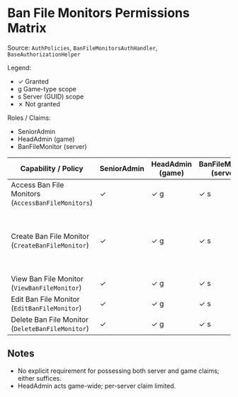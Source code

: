 # Ban File Monitors Permissions Matrix

Source: `AuthPolicies`, `BanFileMonitorsAuthHandler`, `BaseAuthorizationHelper`

Legend:
- ✓ Granted
- g Game-type scope
- s Server (GUID) scope
- ✗ Not granted

Roles / Claims:
- SeniorAdmin
- HeadAdmin (game)
- BanFileMonitor (server)

| Capability / Policy                                | SeniorAdmin | HeadAdmin (game) | BanFileMonitor (server) | Notes                                                                             |
| -------------------------------------------------- | ----------- | ---------------- | ----------------------- | --------------------------------------------------------------------------------- |
| Access Ban File Monitors (`AccessBanFileMonitors`) | ✓           | ✓ g              | ✓ s                     | Claim group includes all three                                                    |
| Create Ban File Monitor (`CreateBanFileMonitor`)   | ✓           | ✓ g              | ✓ s                     | Senior or (HeadAdmin for game) OR (BanFileMonitor for server) via composite check |
| View Ban File Monitor (`ViewBanFileMonitor`)       | ✓           | ✓ g              | ✓ s                     | Same composite                                                                    |
| Edit Ban File Monitor (`EditBanFileMonitor`)       | ✓           | ✓ g              | ✓ s                     | Same composite                                                                    |
| Delete Ban File Monitor (`DeleteBanFileMonitor`)   | ✓           | ✓ g              | ✓ s                     | Same composite                                                                    |

## Notes
- No explicit requirement for possessing both server and game claims; either suffices.
- HeadAdmin acts game-wide; per-server claim limited.

